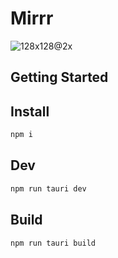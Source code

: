 # Mirrr 

![128x128@2x](https://github.com/leon-do/mirrr/assets/19412160/08de4263-df06-4664-9adf-f670e4133bae)


## Getting Started

## Install

```bash
npm i
```

## Dev

```bash
npm run tauri dev
```

## Build

```bash
npm run tauri build
```